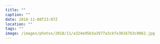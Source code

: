 ```yaml
---
title: ""
caption: ""
date: 2018-11-08T23:07Z
location: ""
tags: ""
image: /images/photos/2018/11/a324e95b3a3977a3cbfe30167b3c0062.jpg
---
```

